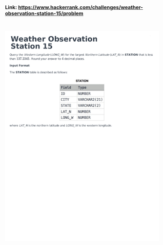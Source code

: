 ### Link: https://www.hackerrank.com/challenges/weather-observation-station-15/problem

&nbsp;

![](weather-observation-station-15-English-1.png)
